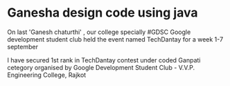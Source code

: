 # Ganesha design code using java 
On last 'Ganesh chaturthi' , our college specially #GDSC Google development student club held the event named TechDantay for a week 1-7 september 

I have secured 1st rank in TechDantay contest under coded Ganpati cetegory organised by Google Development Student Club - V.V.P. Engineering College, Rajkot
